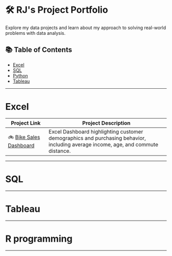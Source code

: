 # 🛠 RJ's Project Portfolio

Explore my data projects and learn about my approach to solving real-world problems with data analysis.

## 📚 Table of Contents
- [Excel](#Excel)
- [SQL](#sql)
- [Python](#python)
- [Tableau](#tableau)

***

# Excel

| Project Link | Project Description | 
|---|---|
|🚲 [Bike Sales Dashboard](https://github.com/reyyeezy/bike-sales-dashboard-excel)| Excel Dashboard highlighting customer demographics and purchasing behavior, including average income, age, and commute distance.|



***

# SQL

***

# Tableau

***

# R programming

***
